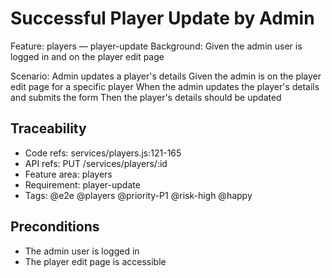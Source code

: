 # Successful Player Update by Admin
Feature: players — player-update
  Background:
    Given the admin user is logged in and on the player edit page

  Scenario: Admin updates a player's details
    Given the admin is on the player edit page for a specific player
    When the admin updates the player's details and submits the form
    Then the player's details should be updated

## Traceability
- Code refs: services/players.js:121-165
- API refs: PUT /services/players/:id
- Feature area: players
- Requirement: player-update
- Tags: @e2e @players @priority-P1 @risk-high @happy

## Preconditions
- The admin user is logged in
- The player edit page is accessible
